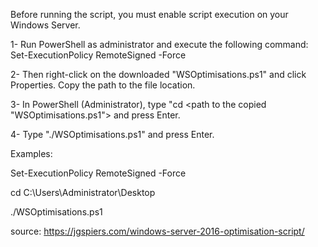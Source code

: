 Before running the script, you must enable script execution on your Windows Server.

1- Run PowerShell as administrator and execute the following command: Set-ExecutionPolicy RemoteSigned -Force

2- Then right-click on the downloaded "WSOptimisations.ps1" and click Properties. Copy the path to the file location.

3- In PowerShell (Administrator), type "cd <path to the copied "WSOptimisations.ps1"> and press Enter.

4- Type "./WSOptimisations.ps1" and press Enter.

Examples:

Set-ExecutionPolicy RemoteSigned -Force

cd C:\Users\Administrator\Desktop

./WSOptimisations.ps1

source: https://jgspiers.com/windows-server-2016-optimisation-script/

